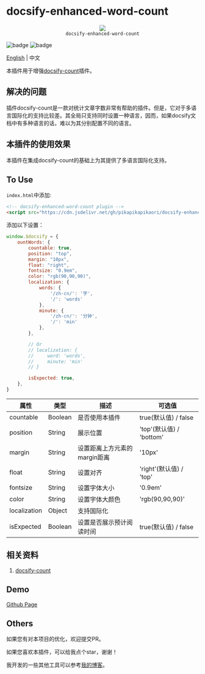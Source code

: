 # docsify-enhanced-word-count

<p align="center">
  <img src="https://docsify.js.org/_media/icon.svg" />
  <br />
  <code>docsify-enhanced-word-count</code>
</p>

![badge](https://img.shields.io/github/license/pikapikapikaori/docsify-enhanced-word-count) ![badge](https://img.shields.io/github/last-commit/pikapikapikaori/docsify-enhanced-word-count)

[English](README.md) | 中文

本插件用于增强[docsify-count](https://github.com/827652549/docsify-count)插件。

## 解决的问题

插件docsify-count是一款对统计文章字数非常有帮助的插件。但是，它对于多语言国际化的支持比较差。其全局只支持同时设置一种语言，因而，如果docsify文档中有多种语言的话，难以为其分别配置不同的语言。

## 本插件的使用效果

本插件在集成docsify-count的基础上为其提供了多语言国际化支持。

## To Use

`index.html`中添加:

```html
<!-- docsify-enhanced-word-count plugin -->
<script src="https://cdn.jsdelivr.net/gh/pikapikapikaori/docsify-enhanced-word-count/src/countWords.js"></script>
```

添加以下设置：

```js
window.$docsify = {
    ountWords: {
        countable: true,
        position: "top",
        margin: "10px",
        float: "right",
        fontsize: "0.9em",
        color: "rgb(90,90,90)",
        localization: {
            words: {
                '/zh-cn/': '字',
                '/': 'words'
            },
            minute: {
                '/zh-cn/': '分钟',
                '/': 'min'
            },
        },

        // Or
        // localization: {
        //     word: 'words',
        //     minute: 'min'
        // }

        isExpected: true,
    },
}
```

| 属性    | 类型    | 描述                          | 可选值                     |
| ------------ | ------- | ------------------------------------ | ------------------------- |
| countable    | Boolean | 是否使用本插件       | true(默认值) / false     |
| position     | String  | 展示位置                 | 'top'(默认值) / 'bottom' |
| margin       | String  | 设置距离上方元素的margin距离   | '10px'                    |
| float        | String  | 设置对齐                        | 'right'(默认值) / 'top'  |
| fontsize     | String  | 设置字体大小                        | '0.9em'                   |
| color        | String  | 设置字体大颜色                        | 'rgb(90,90,90)'           |
| localization | Object  | 支持国际化              |                           |
| isExpected   | Boolean | 设置是否展示预计阅读时间 | true(默认值) / false     |

## 相关资料

1. [docsify-count](https://github.com/827652549/docsify-count)

## Demo

[Github Page](https://pikapikapikaori.github.io/docsify-enhanced-word-count/)

## Others

如果您有对本项目的优化，欢迎提交PR。

如果您喜欢本插件，可以给我点个star，谢谢！

我开发的一些其他工具可以参考[我的博客](https://pikapikapikaori.github.io/pikapikapi-blog/#/ITtech/)。
